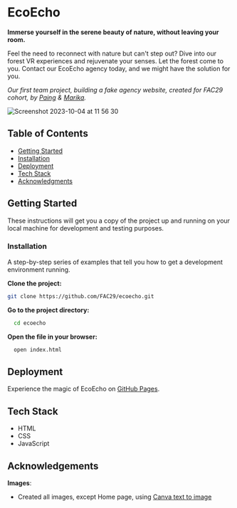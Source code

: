 # EcoEcho

**Immerse yourself in the serene beauty of nature, without leaving your room.**

Feel the need to reconnect with nature but can't step out? Dive into our forest VR experiences and rejuvenate your senses. Let the forest come to you. Contact our EcoEcho agency today, and we might have the solution for you.

*Our first team project, building a fake agency website, created for FAC29 cohort, by [Paing](https://github.com/Paing-Ko) & [Marika](https://github.com/MarikaBBB).*

![Screenshot 2023-10-04 at 11 56 30](https://github.com/FAC29A/ecoecho/assets/75099079/85382021-6986-4907-b53c-5f23c81687c1)

## Table of Contents

- [Getting Started](#getting-started)
- [Installation](#installation)
- [Deployment](#deployment)
- [Tech Stack](#tech-stack)
- [Acknowledgments](#acknowledgments)


## Getting Started

These instructions will get you a copy of the project up and running on your local machine for development and testing purposes.

### Installation

A step-by-step series of examples that tell you how to get a development environment running.

**Clone the project:**

```bash
git clone https://github.com/FAC29/ecoecho.git
```

**Go to the project directory:**

```bash
  cd ecoecho
```

**Open the file in your browser:**

```bash
  open index.html
```

## Deployment

Experience the magic of EcoEcho on [GitHub Pages](https://paing-ko.github.io/ecoecho/).

## Tech Stack

- HTML
- CSS
- JavaScript

## Acknowledgements

**Images**:
- Created all images, except Home page, using [Canva text to image](https://www.canva.com/apps/text-to-image)
